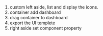 1. custom left aside, list and display the icons.
2. container add dashboard
3. drag container to dashboard
4. export the UI templete
5. right aside set component property
